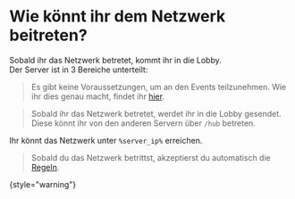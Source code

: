 [rules]: survial-rules.md "Zurück zu den Regeln"

# Wie könnt ihr dem Netzwerk beitreten?

Sobald ihr das Netzwerk betretet, kommt ihr in die Lobby.\
Der Server ist in 3 Bereiche unterteilt:

<tabs>
<!-- The following tab remains here to be reimplemented in the new server season 1.22! -->
<!--
<tab title="Survival Server" id="survival">

<deflist>
<def title="Um auf dem Survival Server zu spielen, müsst ihr diese Anforderungen erfüllen:" id="survival-dependencies">

- Ihr benötigt die [Java-Edition](https://de.minecraft.wiki/w/Java_Edition) in der
  Version [%required_game_version%](%required_game_version_link%), um auf dem Server spielen zu
  können.
- Ihr müsst [CastCrafter](%twitch_cast%) auf [Twitch](%twitch%) folgen.
- Ihr müsst euren Discord-Account mit [Twitch](%twitch%) verbunden haben.
  Wie dies funktioniert, erfahrt
  ihr [hier](support.md#link-twitch "Wie ihr eure Accounts verknüpft erfahrt ihr hier!")!
- Ihr müsst ein [Whitelist Ticket](support.md#whitelist-ticket "%click-more-info%")
  im [Discord](%dc_link%) erstellen.
- Sobald ihr euch auf der Whitelist befindet, dürft ihr den Discord-Server nicht mehr verlassen.

Wenn ihr alle Anforderungen erfüllt, könnt ihr den Survival Server über den Kompass betreten.
Weitere Informationen findet ihr [hier](servers.md).

</def>
</deflist>
</tab>
-->

<tab title="Event Server" id="events">

> Es gibt keine Voraussetzungen, um an den Events teilzunehmen.
> Wie ihr dies genau macht, findet
> ihr [hier](how-to-take-part-in-an-event.md).

</tab>
<tab title="Lobby Server" id="lobby">

> Sobald ihr das Netzwerk betretet, werdet ihr in die Lobby gesendet.
> Diese könnt ihr von den anderen
> Servern über `/hub` betreten.

</tab>
</tabs>

Ihr könnt das Netzwerk unter `%server_ip%` erreichen.

> Sobald du das Netzwerk betrittst, akzeptierst du automatisch die [Regeln](rules.md).
>
{style="warning"}